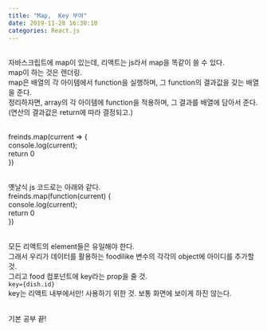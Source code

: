 ```yaml
---
title: "Map,  Key 부여"
date: 2019-11-28 16:30:10
categories: React.js
---
```

<br>
자바스크립트에 map이 있는데, 리액트는 js라서 map을 똑같이 쓸 수 있다. <br>
map이 하는 것은 렌더링.<br>
map은 배열의 각 아이템에서 function을 실행하며, 그 function의 결과값을 갖는 배열을 준다.<br>
정리하자면, array의 각 아이템에 function을 적용하며, 그 결과를 배열에 담아서 준다.(연산의 결과값은 return에 따라 결정되고.)<br><br>

freinds.map(current => {  <br>
	console.log(current);  <br>
	return 0  <br>
    })  <br><br>

옛날식 js 코드로는 아래와 같다. <br>
freinds.map(function(current) {  <br>
	console.log(current);  <br>
	return 0  <br>
    })  <br><br>

모든 리액트의 element들은 유일해야 한다.<br>
그래서 우리가 데이터를 활용하는 foodilike 변수의 각각의 object에 아이디를 추가할 것.<br>
그리고 food 컴포넌트에 key라는 prop을 줄 것.<br>
```key={dish.id}```<br>
key는 리액트 내부에서만! 사용하기 위한 것. 보통 화면에 보이게 하진 않는다.<br><br>

기본 공부 끝!<br>
